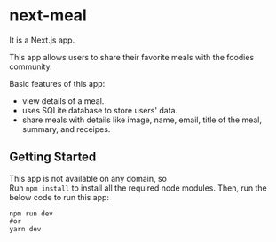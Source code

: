 # next-meal

It is a Next.js app.

This app allows users to share their favorite meals with the foodies community.

Basic features of this app:
<ul>
  <li>view details of a meal.</li>
  <li>uses SQLite database to store users' data.</li>
  <li>share meals with details like image, name, email, title of the meal, summary, and receipes.</li>
</ul>

## Getting Started

This app is not available on any domain, so <br>
Run `npm install` to install all the required node modules. Then, run the below code to run this app:

```
npm run dev
#or
yarn dev
```
